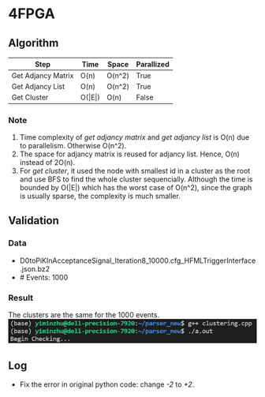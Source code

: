 # 4FPGA

## Algorithm

| Step | Time | Space | Parallized |
| --------------- | --------------- | --------------- | --------------- |
| Get Adjancy Matrix | O(n) | O(n^2) | True |
| Get Adjancy List | O(n) | O(n^2) | True |
| Get Cluster | O(\|E\|) | O(n) | False |

### Note
1. Time complexity of *get adjancy matrix* and *get adjancy list* is O(n) due to parallelism. Otherwise O(n^2).
2. The space for adjancy matrix is reused for adjancy list. Hence, O(n) instead of 2O(n).
3. For *get cluster*, it used the node with smallest id in a cluster as the root and use BFS to find the whole cluster sequencially. Although the time is bounded by O(|E|) which has the worst case of O(n^2), since the graph is usually sparse, the complexity is much smaller.

## Validation
### Data
* D0toPiKInAcceptanceSignal_Iteration8_10000.cfg_HFMLTriggerInterface.json.bz2
* \# Events: 1000
### Result
The clusters are the same for the 1000 events.
![Output](img/compareDifference.png)

## Log
* Fix the error in original python code: change *-2* to *+2*.
